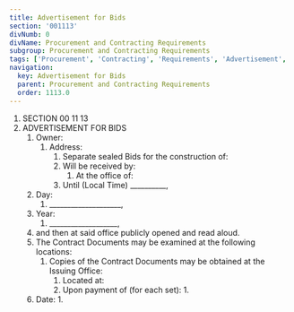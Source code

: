 ```yaml
---
title: Advertisement for Bids
section: '001113'
divNumb: 0
divName: Procurement and Contracting Requirements
subgroup: Procurement and Contracting Requirements
tags: ['Procurement', 'Contracting', 'Requirements', 'Advertisement', 'for', 'Bids']
navigation:
  key: Advertisement for Bids
  parent: Procurement and Contracting Requirements
  order: 1113.0
---
```


1. SECTION 00 11 13
1. ADVERTISEMENT FOR BIDS
   1. Owner:
      1. Address:
            1. Separate sealed Bids for the construction of:
         1. Will be received by:
               1. At the office of:
         1. Until (Local Time) \_\_\_\_\_\_\_\_\_\_,
   1. Day:
      1. \_\_\_\_\_\_\_\_\_\_\_\_\_\_\_\_\_\_\_\_,
   1. Year:
      1. \_\_\_\_\_\_\_\_\_\_\_\_\_\_\_\_\_\_\_, 
   1. and then at said office publicly opened and read aloud.
   1. The Contract Documents may be examined at the following locations:
      1. Copies of the Contract Documents may be obtained at the Issuing Office:
            1. Located at:
         1. Upon payment of (for each set):
            1. 
   1. Date:
      1. 